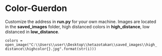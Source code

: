 # Color-Guerdon

Customize the address in **run.py** for your own machine. Images are located in the **saved_images** folder, high distanced colors in **high_distance**, low distanced in **low_distance**.

```colors = open_image("C:\\Users\\user\\Desktop\\hetazotakan\\saved_images\\high_distance\\highcolor{}.jpg".format(str(i)))```
